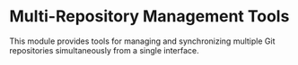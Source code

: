 # Multi-Repository Management Tools

This module provides tools for managing and synchronizing multiple Git repositories simultaneously from a single interface.
